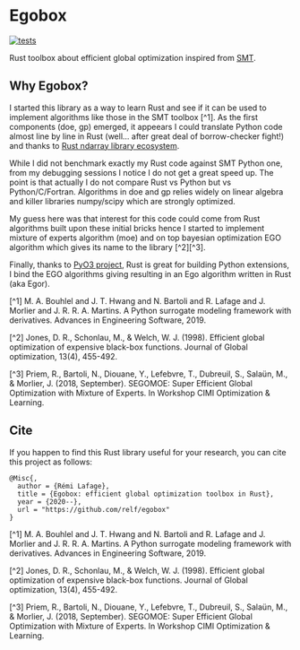 # Egobox

[![tests](https://github.com/relf/egobox/workflows/tests/badge.svg)](https://github.com/relf/egobox/actions?query=workflow%3Atests)

Rust toolbox about efficient global optimization inspired from [SMT](https://github.com/SMTorg/smt). 

## Why Egobox?

I started this library as a way to learn Rust and see if it can be used to implement algorithms like those in the SMT toolbox [^1]. As the first components (doe, gp) emerged, it appeears I could translate Python code almost line by line in Rust (well... after great deal of borrow-checker fight!) and thanks to [Rust ndarray library ecosystem](https://github.com/rust-ndarray). 

While I did not benchmark exactly my Rust code against SMT Python one, from my debugging sessions I notice I do not get a great speed up. The point is that actually I do not compare Rust vs Python but vs Python/C/Fortran. Algorithms in doe and gp relies widely on linear algebra and killer libraries numpy/scipy which are strongly optimized.

My guess here was that interest for this code could come from Rust algorithms built upon these initial bricks hence I started to implement mixture of experts algorithm (moe) and on top bayesian optimization EGO algorithm which gives its name to the library [^2][^3].

Finally, thanks to [PyO3 project](https://pyo3.rs), Rust is great for building Python extensions, I bind the EGO algorithms giving resulting in an Ego algorithm written in Rust (aka Egor).

[^1] M. A. Bouhlel and J. T. Hwang and N. Bartoli and R. Lafage and J. Morlier and J. R. R. A. Martins. A Python surrogate modeling framework with derivatives. Advances in Engineering Software, 2019.

[^2] Jones, D. R., Schonlau, M., & Welch, W. J. (1998). Efficient global optimization of expensive black-box functions. Journal of Global optimization, 13(4), 455-492.

[^3] Priem, R., Bartoli, N., Diouane, Y., Lefebvre, T., Dubreuil, S., Salaün, M., & Morlier, J. (2018, September). SEGOMOE: Super Efficient Global Optimization with Mixture of Experts. In Workshop CIMI Optimization & Learning.
## Cite

If you happen to find this Rust library useful for your research, you can cite this project as follows: 

```
@Misc{,
  author = {Rémi Lafage},
  title = {Egobox: efficient global optimization toolbox in Rust},
  year = {2020--},
  url = "https://github.com/relf/egobox"
}
```

[^1] M. A. Bouhlel and J. T. Hwang and N. Bartoli and R. Lafage and J. Morlier and J. R. R. A. Martins. A Python surrogate modeling framework with derivatives. Advances in Engineering Software, 2019.

[^2] Jones, D. R., Schonlau, M., & Welch, W. J. (1998). Efficient global optimization of expensive black-box functions. Journal of Global optimization, 13(4), 455-492.

[^3] Priem, R., Bartoli, N., Diouane, Y., Lefebvre, T., Dubreuil, S., Salaün, M., & Morlier, J. (2018, September). SEGOMOE: Super Efficient Global Optimization with Mixture of Experts. In Workshop CIMI Optimization & Learning.
